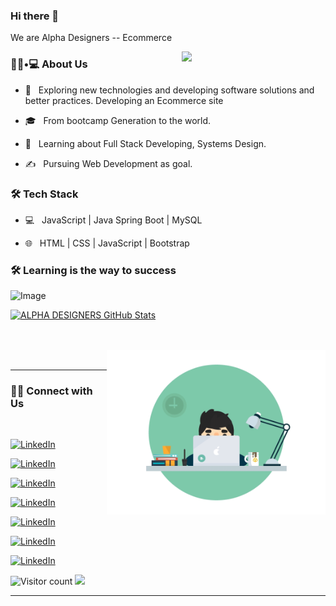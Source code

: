 ### Hi there 👋
We are Alpha Designers -- Ecommerce

<img align='right' src="https://media.giphy.com/media/M9gbBd9nbDrOTu1Mqx/giphy.gif" width="230">

<h3> 👨🏻•💻 About Us </h3>



- 🤔 &nbsp; Exploring new technologies and developing software solutions and better practices. Developing an Ecommerce site

- 🎓 &nbsp; From  bootcamp Generation to the world.

- 🌱 &nbsp; Learning about Full Stack Developing, Systems Design.

- ✍️ &nbsp; Pursuing Web Development as goal.



<h3>🛠 Tech Stack</h3>



- 💻 &nbsp; JavaScript | Java Spring Boot | MySQL

- 🌐 &nbsp; HTML | CSS | JavaScript | Bootstrap 


<h3>🛠 Learning is the way to success</h3>

![Image](https://i.ibb.co/swXBH3X/033a63db-a4aa-438f-9e74-068d2a5c34d5.jpg)



[![ALPHA DESIGNERS GitHub Stats](https://github-readme-stats.vercel.app/api?username=shivam0110&show_icons=true)](https://github.com/shivam0110)

<br/>

<br/>

<img src="https://github.com/nirala69/nirala69/blob/master/70804f7e25b11f29db904f2fa7b4cd9d.gif" width="350" align='right'>



<br>



<hr>



<h3> 🤝🏻 Connect with Us </h3>

<br>



<p align="center">

<a href="https://www.linkedin.com/in/devadriangarcia/"><img alt="LinkedIn" src="https://img.shields.io/badge/LinkedIn-Adrián%20G-blue?style=flat-square&logo=linkedin"></a>

<a href="https://www.linkedin.com/in/edanielleonelr/"><img alt="LinkedIn" src="https://img.shields.io/badge/LinkedIn-Daniel%20Leonel-blue?style=flat-square&logo=linkedin"></a>

<a href="https://www.linkedin.com/in/arturocontreraschaparro"><img alt="LinkedIn" src="https://img.shields.io/badge/LinkedIn-Arturo%20Contreras-blue?style=flat-square&logo=linkedin"></a>

<a href="https://www.linkedin.com/in/brenda-granados-de-la-parra/"><img alt="LinkedIn" src="https://img.shields.io/badge/LinkedIn-Brenda%20Granados-blue?style=flat-square&logo=linkedin"></a>
  
  <a href="https://www.linkedin.com/in/mauricio-flores-cervantes/"><img alt="LinkedIn" src="https://img.shields.io/badge/LinkedIn-Mauricio%20Flores-blue?style=flat-square&logo=linkedin"></a>
  
<a href="https://www.linkedin.com/in/maria-guadalupe-santos-loaiza/"><img alt="LinkedIn" src="https://img.shields.io/badge/LinkedIn-Guadalupe%20Santos-blue?style=flat-square&logo=linkedin"></a>

<a href="https://www.linkedin.com/in/anelmontesdeoca/"><img alt="LinkedIn" src="https://img.shields.io/badge/LinkedIn-Anel%20Montes-blue?style=flat-square&logo=linkedin"></a>


</p>





![Visitor count](https://visitor-badge.laobi.icu/badge?page_id=DanielLeonel)   <img src="https://media.giphy.com/media/dxn6fRlTIShoeBr69N/giphy.gif" width="30">





<hr>


